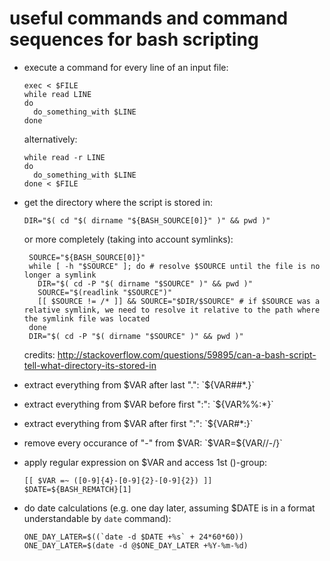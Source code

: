 useful commands and command sequences for bash scripting
========================================================

 * execute a command for every line of an input file:
 
   ```
   exec < $FILE
   while read LINE
   do
     do_something_with $LINE
   done
   ```
   
   alternatively:

   ```
   while read -r LINE
   do
     do_something_with $LINE
   done < $FILE
   ```

 * get the directory where the script is stored in:
 
   ```
   DIR="$( cd "$( dirname "${BASH_SOURCE[0]}" )" && pwd )"
   ```
   
   or more completely (taking into account symlinks):
   
   ```
    SOURCE="${BASH_SOURCE[0]}"
    while [ -h "$SOURCE" ]; do # resolve $SOURCE until the file is no longer a symlink
      DIR="$( cd -P "$( dirname "$SOURCE" )" && pwd )"
      SOURCE="$(readlink "$SOURCE")"
      [[ $SOURCE != /* ]] && SOURCE="$DIR/$SOURCE" # if $SOURCE was a relative symlink, we need to resolve it relative to the path where the symlink file was located
    done
    DIR="$( cd -P "$( dirname "$SOURCE" )" && pwd )"
   ```
   
   credits: http://stackoverflow.com/questions/59895/can-a-bash-script-tell-what-directory-its-stored-in
   
 * extract everything from $VAR after last ".": `${VAR##*.}`

 * extract everything from $VAR before first ":": `${VAR%%:*}`
 
 * extract everything from $VAR after first ":": `${VAR#*:}`
 
 * remove every occurance of "-" from $VAR: `$VAR=${VAR//-/}`
 
 * apply regular expression on $VAR and access 1st ()-group:
 
   ```
   [[ $VAR =~ ([0-9]{4}-[0-9]{2}-[0-9]{2}) ]]
   $DATE=${BASH_REMATCH}[1]
   ```

 * do date calculations (e.g. one day later, assuming $DATE is in a format understandable by `date` command):
 
   ```
   ONE_DAY_LATER=$((`date -d $DATE +%s` + 24*60*60))
   ONE_DAY_LATER=$(date -d @$ONE_DAY_LATER +%Y-%m-%d)
   ```
